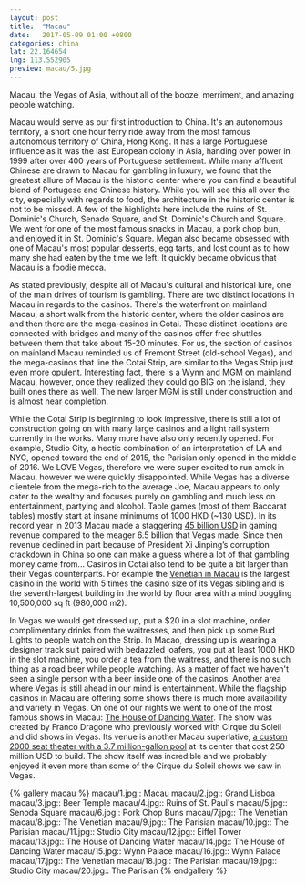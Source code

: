 ```yaml
---
layout: post
title:  "Macau"
date:   2017-05-09 01:00 +0800
categories: china
lat: 22.164654
lng: 113.552905
preview: macau/5.jpg
---
```


Macau, the Vegas of Asia, without all of the booze, merriment, and amazing people watching.

<!--more-->

Macau would serve as our first introduction to China. It's an autonomous territory, a short one hour ferry ride away from the most famous autonomous territory of China, Hong Kong. It has a large
Portuguese influence as it was the last European colony in Asia, handing over power in 1999 after over 400 years of Portuguese settlement. While many affluent Chinese are drawn to Macau for
gambling in luxury, we found that the greatest allure of Macau is the historic center where you can find a beautiful blend of Portugese and Chinese history. While you will see this all over the
city, especially with regards to food, the architecture in the historic center is not to be missed. A few of the highlights here include the ruins of St. Dominic's Church, Senado Square, and
St. Dominic's Church and Square. We went for one of the most famous snacks in Macau, a pork chop bun, and enjoyed it in St. Dominic's Square. Megan also became obsessed with one of Macau's most
popular desserts, egg tarts, and
lost count as to how many she had eaten by the time we left. It quickly became obvious that Macau is a foodie mecca.

As stated previously, despite all of Macau's cultural and historical lure, one of the main drives of tourism is gambling. There are two distinct locations in Macau in regards to the casinos.
There's the waterfront on mainland Macau, a short walk from the historic center, where the older casinos are and then there are the mega-casinos in Cotai. These distinct locations are connected
with bridges and many of the casinos offer free shuttles between them that take about 15-20 minutes. For us, the section of casinos on mainland Macau reminded us of Fremont Street (old-school Vegas),
and the mega-casinos that line the Cotai Strip, are similar to the Vegas Strip just even more opulent. Interesting fact, there is a Wynn and MGM on mainland Macau, however, once they realized they could go
BIG on the island, they built ones there as well. The new larger MGM is still under construction and is almost near completion.

While the Cotai Strip is beginning to look impressive, there is still a lot of construction going on with many large casinos and a light rail system currently in the works. Many more have also only
recently opened. For example, Studio City, a hectic combination of an interpretation of LA and NYC, opened toward the end of 2015, the Parisian only opened in the middle of 2016. We LOVE Vegas,
therefore we were super excited to run amok in Macau, however we were quickly disappointed. While Vegas has a diverse clientele from the mega-rich to the average Joe, Macau appears to only cater to
the wealthy and focuses purely on gambling and much less on entertainment, partying and alcohol. Table games (most of them Baccarat tables) mostly start at insane minimums of 1000 HKD (~130 USD).
In its record year in 2013 Macau made a staggering [45 billion USD](http://money.cnn.com/2014/01/06/news/macau-casino-gambling/) in gaming revenue compared to the meager 6.5 billion that Vegas made.
Since then revenue declined in part because of President Xi Jinping’s corruption crackdown in China so one can make a guess where a lot of that gambling money came from... Casinos in Cotai also
tend to be quite a bit larger than their Vegas counterparts. For example the [Venetian in Macau](https://en.wikipedia.org/wiki/The_Venetian_Macao) is the largest casino in the world with 5 times
the casino size of its Vegas sibling and is the seventh-largest building in the world by floor area with a mind boggling 10,500,000 sq ft (980,000 m2).

In Vegas we would get dressed up, put a $20 in a slot machine, order complimentary drinks from the waitresses, and then pick up some Bud Lights to people watch on the Strip. In Macao, dressing up is
wearing a designer track suit paired with bedazzled loafers, you put at least 1000 HKD in the slot machine, you order a tea from the waitress, and there is no such thing as a road beer while people
watching. As a matter of fact we haven't seen a single person with a beer inside one of the casinos. Another area where Vegas is still ahead in our mind is entertainment. While the flagship casinos
in Macau are offering some shows there is much more availability and variety in Vegas. On one of our nights we went to one of the most famous shows in Macau:
[The House of Dancing Water](http://www.thehouseofdancingwater.com/). The show was created by Franco Dragone who previously worked with Cirque du Soleil and did shows in Vegas. Its venue is another
Macau superlative, [a custom 2000 seat theater with a 3.7 million-gallon pool](http://travel.cnn.com/beneath-house-dancing-water-worlds-biggest-water-show-208106/) at its center that cost 250
million USD to build. The show itself was incredible and we probably enjoyed it even more than some of the Cirque du Soleil shows we saw in Vegas.

{% gallery macau %}
macau/1.jpg:: Macau
macau/2.jpg:: Grand Lisboa
macau/3.jpg:: Beer Temple
macau/4.jpg:: Ruins of St. Paul's
macau/5.jpg:: Senoda Square
macau/6.jpg:: Pork Chop Buns
macau/7.jpg:: The Venetian
macau/8.jpg:: The Venetian
macau/9.jpg:: The Parisian
macau/10.jpg:: The Parisian
macau/11.jpg:: Studio City
macau/12.jpg:: Eiffel Tower
macau/13.jpg:: The House of Dancing Water
macau/14.jpg:: The House of Dancing Water
macau/15.jpg:: Wynn Palace
macau/16.jpg:: Wynn Palace
macau/17.jpg:: The Venetian
macau/18.jpg:: The Parisian
macau/19.jpg:: Studio City
macau/20.jpg:: The Parisian
{% endgallery %}